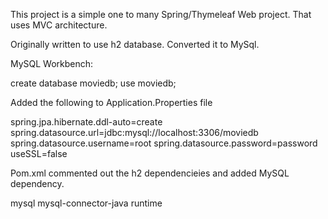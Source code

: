This project is a simple one to many Spring/Thymeleaf Web project. That uses 
MVC architecture.

Originally written to use h2 database.  Converted it to MySql.

MySQL Workbench:

create database moviedb;
use moviedb;

Added the following to Application.Properties file

spring.jpa.hibernate.ddl-auto=create
spring.datasource.url=jdbc:mysql://localhost:3306/moviedb
spring.datasource.username=root
spring.datasource.password=password
useSSL=false

Pom.xml commented out the h2 dependencieies and
added MySQL dependency.

<!--
<dependency>
    <groupId>com.h2database</groupId>
    <artifactId>h2</artifactId>
    <scope>runtime</scope>
</dependency>
-->
<dependency>
    <groupId>mysql</groupId>
    <artifactId>mysql-connector-java</artifactId>
    <scope>runtime</scope>
</dependency>

